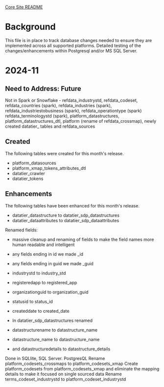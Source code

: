 [Core Site README](README.md)

# Background
This file is in place to track database changes needed
to ensure they are implemented across all supported platforms.
Detailed testing of the changes/enhancements within Postgresql 
and/or MS SQL Server.

# 2024-11

## Need to Address: Future
Not in Spark or Snowflake - refdata_industrystd, refdata_codeset, refdata_countries (spark), refdata_industries (spark), refdata_industriestobusiness (spark), refdata_operationtype (spark)
refdata_terminologystd (spark), platform_datastructures, platform_datastructures_dtl, platform (rename of refdata_crossmap), newly created datatier_ tables and refdata_sources

## Created 
The following tables were created for this month's release.

- platform_datasources
- platform_xmap_tokens_attributes_dtl
- datatier_crawler
- datatier_tokens

## Enhancements
The following tables have been enhanced for this month's release.

- datatier_datastructure to datatier_sdp_datastructures
- datatier_dataattributes to datatier_sdp_dataattributes

Renamed fields:
- massive cleanup and renaming of fields to make the field names more human readable and intelligent
- any fields ending in id we made _id
- any fields ending in guid we made _guid
- industrystd to industry_std
- registeredapp to registered_app
- organizationguid to organization_guid
- statusid to status_id
- createddate to created_date

- In datatier_sdp_datastructures renamed 
- datastructurename to datastructure_name
- datastructure_name to datastructure_name
- and datastructuredetails to datastructure_details


Done in SQLlite, SQL Server. PostgresQL
Rename platform_codesets_crossmaps to platform_codesets_xmap
Create platform_codesets from platform_codesets_xmap and eliminate the mapping details to make it focused on single sourced data
Rename terms_codeset_industrystd to platform_codeset_industrystd